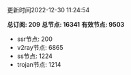 更新时间2022-12-30 11:24:54

**总订阅: 209**
**总节点: 16341**
**有效节点: 9503**
- ssr节点: 200
- v2ray节点: 6865
- ss节点: 1224
- trojan节点: 1214
